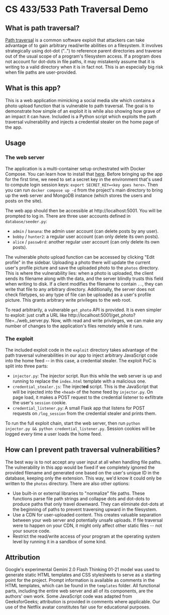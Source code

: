 # CS 433/533 Path Traversal Demo
## What is path traversal?
[Path traversal](https://owasp.org/www-community/attacks/Path_Traversal) is a common software exploit that attackers can
take advantage of to gain arbitrary read/write abilities on a filesystem. It involves strategically using dot-dot ("..")
to reference parent directories and traverse out of the usual scope of a program's filesystem access. If a program does 
not account for dot-dots in file paths, it may mistakenly assume that it is writing to a valid directory when it is in 
fact not. This is an especially big risk when file paths are user-provided.

## What is this app?
This is a web application mimicking a social media site which contains a photo upload function that is vulnerable to
path traversal. The goal is to demonstrate how simple of an exploit it is while also showing how grave of an impact it
can have. Included is a Python script which exploits the path traversal vulnerability and injects a credential stealer 
on the home page of the app.

## Usage
### The web server
The application is a multi-container setup orchestrated with Docker Compose. You can learn how to install that 
[here](https://docs.docker.com/compose/install/). Before bringing up the app for the first time, we need to set a secret
key in the environment that's used to compute login session keys: `export SECRET_KEY=<key goes here>`. Then you can run 
`docker compose up -d` from the project's main directory to bring up the web server and MongoDB instance (which stores 
the users and posts on the site).

The web app should then be accessible at http://localhost:5001. You will be prompted to log in. There are three user
accounts defined in `database/seeder.py`:
- `admin` / `banana`: the admin user account (can delete posts by any user).
- `bobby` / `hunter2`: a regular user account (can only delete its own posts).
- `alice` / `passw0rd`: another regular user account (can only delete its own posts).

The vulnerable photo upload function can be accessed by clicking "Edit profile" in the sidebar. Uploading a photo there
will update the current user's profile picture and save the uploaded photo to the `photos` directory. This is where the
vulnerability lies: when a photo is uploaded, the client sends its filename along with the data, and the server blindly
trusts this field when writing to disk. If a client modifies the filename to contain `..`, they can write that file to
any arbitrary directory. Additionally, the server does not check filetypes, so any type of file can be uploaded as a 
user's profile picture. This grants arbitrary write privileges to the web root.

To read arbitrarily, a vulnerable `get_photo` API is provided. It is even simpler to exploit: just craft a URL like 
http://localhost:5001/get_photo?file=../web_server.py. Now, with read and write privileges, we can make any number of 
changes to the application's files remotely while it runs.

### The exploit
The included exploit code in the `exploit` directory takes advantage of the path traversal vulnerabilities in our app 
to inject arbitrary JavaScript code into the home feed -- in this case, a credential stealer. The exploit PoC is split
into three parts:

- `injector.py`: The injector script. Run this while the web server is up and running to replace the `index.html`
template with a malicious one.
- `credential_stealer.js`: The inject**ed** script. This is the JavaScript that will be injected into the `<head>` of
the home feed by `injector.py`. On page load, it makes a POST request to the credential listener to exfiltrate the 
user's `session` cookie.
- `credential_listener.py`: A small Flask app that listens for POST requests on `/log_session` from the credential
stealer and prints them.

To run the full exploit chain, start the web server, then run `python injector.py && python credential_listener.py`.
Session cookies will be logged every time a user loads the home feed.

## How can I prevent path traversal vulnerabilities?
The best way is to not accept any user input at all when handling file paths. The vulnerability in this app would be
fixed if we completely ignored the provided filename and generated one based on the user's unique ID in the database,
keeping only the extension. This way, we'd know it could only be written to the `photos` directory. There are also other
options:
- Use built-in or external libraries to "normalize" file paths. These functions parse file path strings and collapse 
dots and dot-dots to produce paths that only travel downward. They can eliminate dot-dots at the beginning of paths to
prevent traversing upward in the filesystem.
- Use a CDN for user-uploaded content. This creates valuable separation between your web server and potentially unsafe
uploads. If file traversal were to happen on your CDN, it might only affect other static files -- not your source code.
- Restrict the read/write access of your program at the operating system level by running it in a sandbox of some kind.

## Attribution
Google's experimental Gemini 2.0 Flash Thinking 01-21 model was used to generate static HTML templates and CSS 
stylesheets to serve as a starting point for the project. Prompt information is available as comments in the HTML
templates, which can be found in the `templates` folder. All functional parts, including the entire web server and
all of its components, are the authors' own work. Some JavaScript code was adapted from GeeksforGeeks; attribution is
provided in comments where applicable. Our use of the Netflix avatar constitutes fair use for educational purposes.